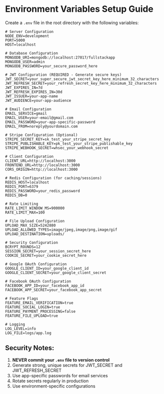 # Environment Variables Setup Guide

Create a `.env` file in the root directory with the following variables:

```env
# Server Configuration
NODE_ENV=development
PORT=5000
HOST=localhost

# Database Configuration
MONGODB_URI=mongodb://localhost:27017/fullstackapp
MONGODB_USER=admin
MONGODB_PASSWORD=your_secure_password_here

# JWT Configuration (REQUIRED - Generate secure keys)
JWT_SECRET=your_super_secure_jwt_secret_key_here_minimum_32_characters
JWT_REFRESH_SECRET=your_refresh_secret_key_here_minimum_32_characters
JWT_EXPIRES_IN=7d
JWT_REFRESH_EXPIRES_IN=30d
JWT_ISSUER=your-app-name
JWT_AUDIENCE=your-app-audience

# Email Configuration
EMAIL_SERVICE=gmail
EMAIL_USER=your-email@gmail.com
EMAIL_PASSWORD=your-app-specific-password
EMAIL_FROM=noreply@yourdomain.com

# Stripe Configuration (Optional)
STRIPE_SECRET_KEY=sk_test_your_stripe_secret_key
STRIPE_PUBLISHABLE_KEY=pk_test_your_stripe_publishable_key
STRIPE_WEBHOOK_SECRET=whsec_your_webhook_secret

# Client Configuration
CLIENT_URL=http://localhost:3000
FRONTEND_URL=http://localhost:3000
CORS_ORIGIN=http://localhost:3000

# Redis Configuration (for caching/sessions)
REDIS_HOST=localhost
REDIS_PORT=6379
REDIS_PASSWORD=your_redis_password
REDIS_DB=0

# Rate Limiting
RATE_LIMIT_WINDOW_MS=900000
RATE_LIMIT_MAX=100

# File Upload Configuration
UPLOAD_MAX_SIZE=5242880
UPLOAD_ALLOWED_TYPES=image/jpeg,image/png,image/gif
UPLOAD_DESTINATION=uploads/

# Security Configuration
BCRYPT_ROUNDS=12
SESSION_SECRET=your_session_secret_here
COOKIE_SECRET=your_cookie_secret_here

# Google OAuth Configuration
GOOGLE_CLIENT_ID=your_google_client_id
GOOGLE_CLIENT_SECRET=your_google_client_secret

# Facebook OAuth Configuration
FACEBOOK_APP_ID=your_facebook_app_id
FACEBOOK_APP_SECRET=your_facebook_app_secret

# Feature Flags
FEATURE_EMAIL_VERIFICATION=true
FEATURE_SOCIAL_LOGIN=true
FEATURE_PAYMENT_PROCESSING=false
FEATURE_FILE_UPLOAD=true

# Logging
LOG_LEVEL=info
LOG_FILE=logs/app.log
```

## Security Notes:
1. **NEVER commit your `.env` file to version control**
2. Generate strong, unique secrets for JWT_SECRET and JWT_REFRESH_SECRET
3. Use app-specific passwords for email services
4. Rotate secrets regularly in production
5. Use environment-specific configurations 